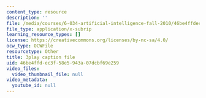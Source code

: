 ```yaml
---
content_type: resource
description: ''
file: /media/courses/6-034-artificial-intelligence-fall-2010/46be4ffdec3f58e5943a07dcbf69e259_JMrFgnqSS0w.vtt
file_type: application/x-subrip
learning_resource_types: []
license: https://creativecommons.org/licenses/by-nc-sa/4.0/
ocw_type: OCWFile
resourcetype: Other
title: 3play caption file
uid: 46be4ffd-ec3f-58e5-943a-07dcbf69e259
video_files:
  video_thumbnail_file: null
video_metadata:
  youtube_id: null
---
```

